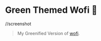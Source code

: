 # Green Themed Wofi :frog:

//screenshot

> My Greenified Version of [wofi](https://hg.sr.ht/~scoopta/wofi).
